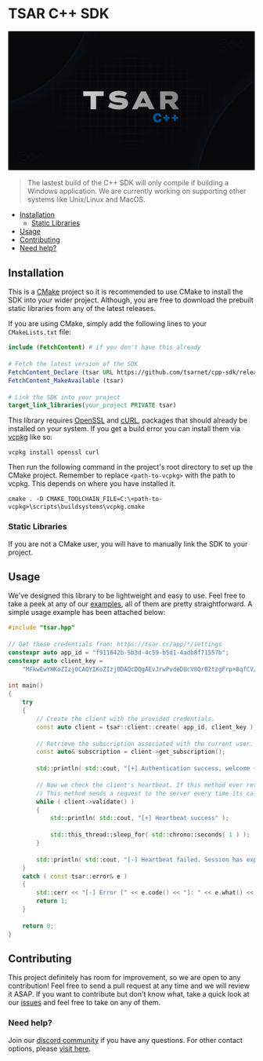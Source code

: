 # TSAR C++ SDK
![banner](/banner.png)

> The lastest build of the C++ SDK will only compile if building a Windows application. We are currently working on supporting other systems like Unix/Linux and MacOS.

* [Installation](#installation)
    * [Static Libraries](#static-libraries)
* [Usage](#usage)
* [Contributing](#contributing)
* [Need help?](#need-help)

## Installation
This is a [CMake](https://cmake.org/) project so it is recommended to use CMake to install the SDK into your wider project. Although, you are free to download the prebuilt static libraries from any of the latest releases.

If you are using CMake, simply add the following lines to your `CMakeLists.txt` file:

```cmake
include (FetchContent) # if you don't have this already

# Fetch the latest version of the SDK
FetchContent_Declare (tsar URL https://github.com/tsarnet/cpp-sdk/releases/latest/download/tsar-src.zip)
FetchContent_MakeAvailable (tsar)

# Link the SDK into your project
target_link_libraries(your_project PRIVATE tsar)
```
This library requires [OpenSSL](https://www.openssl.org/) and [cURL](https://curl.se/), packages that should already be installed on your system. If you get a build error you can install them via [vcpkg](https://vcpkg.io/) like so:
```
vcpkg install openssl curl
```
Then run the following command in the project's root directory to set up the CMake project. Remember to replace `<path-to-vcpkg>` with the path to vcpkg. This depends on where you have installed it.
```
cmake . -D CMAKE_TOOLCHAIN_FILE=C:\<path-to-vcpkg>\scripts\buildsystems\vcpkg.cmake
```
### Static Libraries
If you are not a CMake user, you will have to manually link the SDK to your project.

## Usage
We've designed this library to be lightweight and easy to use. Feel free to take a peek at any of our [examples](/examples), all of them are pretty straightforward. A simple usage example has been attached below:
```cpp
#include "tsar.hpp"

// Get these credentials from: https://tsar.cc/app/*/settings
constexpr auto app_id = "f911842b-5b3d-4c59-b5d1-4adb8f71557b";
constexpr auto client_key =
    "MFkwEwYHKoZIzj0CAQYIKoZIzj0DAQcDQgAEvJrwPvdeDUcV8Qr02tzgFrp+8qfCV/vG1HcQJYYV8u5vYUfGABMAYT0qOQltXEX9DTcB2fzLfwQnl7yiAaNruQ==";

int main()
{
    try
    {
        // Create the client with the provided credentials.
        const auto client = tsar::client::create( app_id, client_key );

        // Retrieve the subscription associated with the current user.
        const auto& subscription = client->get_subscription();

        std::println( std::cout, "[+] Authentication success, welcome {}!", subscription.user.username.value_or( "N/A" ) );

        // Now we check the client's heartbeat. If this method ever returns false, then the current user's session has expired.
        // This method sends a request to the server every time its called.
        while ( client->validate() )
        {
            std::println( std::cout, "[+] Heartbeat success" );

            std::this_thread::sleep_for( std::chrono::seconds( 1 ) );
        }

        std::println( std::cout, "[-] Heartbeat failed. Session has expired." );
    }
    catch ( const tsar::error& e )
    {
        std::cerr << "[-] Error [" << e.code() << "]: " << e.what() << std::endl;
        return 1;
    }

    return 0;
}
```

## Contributing
This project definitely has room for improvement, so we are open to any contribution! Feel free to send a pull request at any time and we will review it ASAP. If you want to contribute but don't know what, take a quick look at our [issues](https://github.com/tsarnet/cpp-sdk-v2/issues) and feel free to take on any of them.

### Need help?
Join our [discord community](https://discord.com/invite/5xKTNFdQ) if you have any questions. For other contact options, please [visit here](https://tsar.cc/about/social).
